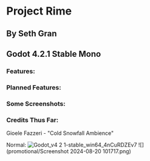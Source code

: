# Project Rime
## By Seth Gran
## Godot 4.2.1 Stable Mono



### Features:


### Planned Features:

### Some Screenshots:

### Credits Thus Far:
Gioele Fazzeri - "Cold Snowfall Ambience"

Normal:
![Godot_v4 2 1-stable_win64_4nCuRDZEv7](https://github.com/ItsKorin/Godot-Post-Process-Plugin/assets/92170697/b2d2a33a-aa9d-4217-92d2-4b6827eb9298)
![](promotional/Screenshot 2024-08-20 101717.png)

